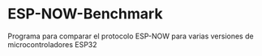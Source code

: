# ESP-NOW-Benchmark
Programa para comparar el protocolo ESP-NOW para varias versiones de microcontroladores ESP32
